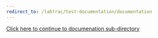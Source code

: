 ```yaml
---
redirect_to: /labtrac/test-documentation/documentation
---
```

<a href="documentation">Click here to continue to documenation sub-directory</a>


     
